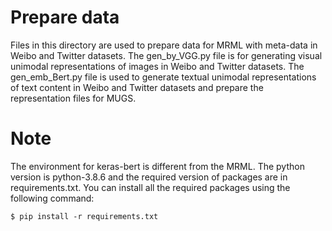 # Prepare data
Files in this directory are used to prepare data for MRML with meta-data in Weibo and Twitter datasets.
The gen_by_VGG.py file is for generating visual unimodal representations of images in Weibo and Twitter datasets. 
The gen_emb_Bert.py file is used to generate textual unimodal representations of text content in Weibo and Twitter datasets and prepare the representation files for MUGS.

# Note
The environment for keras-bert is different from the MRML. 
The python version is python-3.8.6 and the required version of packages are in requirements.txt.
You can install all the required packages using the following command:
```
$ pip install -r requirements.txt
```
